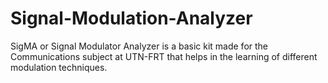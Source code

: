 # Signal-Modulation-Analyzer
SigMA or Signal Modulator Analyzer is a basic kit made for the Communications subject at UTN-FRT that helps in the learning of different modulation techniques.
